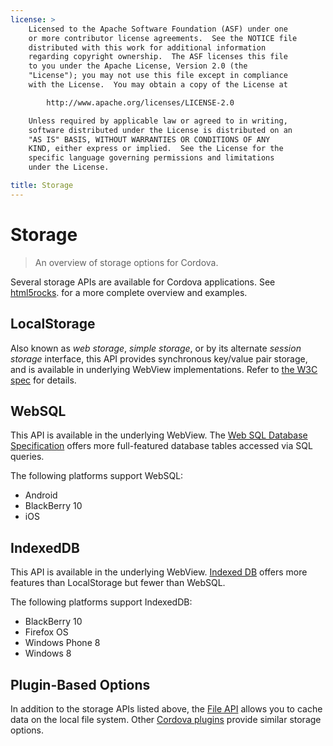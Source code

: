 ```yaml
---
license: >
    Licensed to the Apache Software Foundation (ASF) under one
    or more contributor license agreements.  See the NOTICE file
    distributed with this work for additional information
    regarding copyright ownership.  The ASF licenses this file
    to you under the Apache License, Version 2.0 (the
    "License"); you may not use this file except in compliance
    with the License.  You may obtain a copy of the License at

        http://www.apache.org/licenses/LICENSE-2.0

    Unless required by applicable law or agreed to in writing,
    software distributed under the License is distributed on an
    "AS IS" BASIS, WITHOUT WARRANTIES OR CONDITIONS OF ANY
    KIND, either express or implied.  See the License for the
    specific language governing permissions and limitations
    under the License.

title: Storage
---
```


# Storage

> An overview of storage options for Cordova.

Several storage APIs are available for Cordova applications.
See
[html5rocks](http://www.html5rocks.com/en/features/storage).
for a more complete overview and examples.

## LocalStorage

Also known as _web storage_, _simple storage_, or by its alternate
_session storage_ interface, this API provides synchronous key/value
pair storage, and is available in underlying WebView implementations.
Refer to [the W3C spec](http://www.w3.org/TR/webstorage/) for details.

## WebSQL

This API is available in the underlying WebView.
The [Web SQL Database Specification](http://dev.w3.org/html5/webdatabase/)
offers more full-featured database tables accessed via SQL queries.

The following platforms support WebSQL:

- Android
- BlackBerry 10
- iOS

## IndexedDB

This API is available in the underlying WebView.
[Indexed DB](http://www.w3.org/TR/IndexedDB/) offers more features
than LocalStorage but fewer than WebSQL.

The following platforms support IndexedDB:

- BlackBerry 10
- Firefox OS
- Windows Phone 8
- Windows 8

## Plugin-Based Options

In addition to the storage APIs listed above, the
[File API](https://github.com/apache/cordova-plugin-file/blob/master/doc/index.md)
allows you to cache data on the local file system.  Other
[Cordova plugins](http://plugins.cordova.io/) provide similar storage options.
